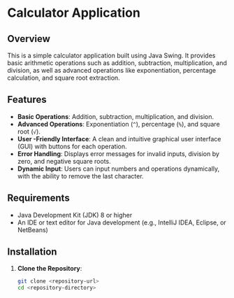 # Calculator Application

## Overview
This is a simple calculator application built using Java Swing. It provides basic arithmetic operations such as addition, subtraction, multiplication, and division, as well as advanced operations like exponentiation, percentage calculation, and square root extraction.

## Features
- **Basic Operations**: Addition, subtraction, multiplication, and division.
- **Advanced Operations**: Exponentiation (`^`), percentage (`%`), and square root (`√`).
- **User -Friendly Interface**: A clean and intuitive graphical user interface (GUI) with buttons for each operation.
- **Error Handling**: Displays error messages for invalid inputs, division by zero, and negative square roots.
- **Dynamic Input**: Users can input numbers and operations dynamically, with the ability to remove the last character.

## Requirements
- Java Development Kit (JDK) 8 or higher
- An IDE or text editor for Java development (e.g., IntelliJ IDEA, Eclipse, or NetBeans)

## Installation
1. **Clone the Repository**: 
   ```bash
   git clone <repository-url>
   cd <repository-directory>
